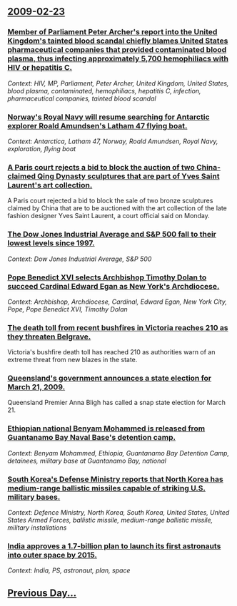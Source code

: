 ## [2009-02-23](/news/2009/02/23/index.md)

### [ Member of Parliament Peter Archer's report into the United Kingdom's tainted blood scandal chiefly blames United States pharmaceutical companies that provided contaminated blood plasma, thus infecting approximately 5,700 hemophiliacs with HIV or hepatitis C. ](/news/2009/02/23/member-of-parliament-peter-archer-s-report-into-the-united-kingdom-s-tainted-blood-scandal-chiefly-blames-united-states-pharmaceutical-comp.md)
_Context: HIV, MP, Parliament, Peter Archer, United Kingdom, United States, blood plasma, contaminated, hemophiliacs, hepatitis C, infection, pharmaceutical companies, tainted blood scandal_

### [ Norway's Royal Navy will resume searching for Antarctic explorer Roald Amundsen's Latham 47 flying boat. ](/news/2009/02/23/norway-s-royal-navy-will-resume-searching-for-antarctic-explorer-roald-amundsen-s-latham-47-flying-boat.md)
_Context: Antarctica, Latham 47, Norway, Roald Amundsen, Royal Navy, exploration, flying boat_

### [ A Paris court rejects a bid to block the auction of two China-claimed Qing Dynasty sculptures that are part of Yves Saint Laurent's art collection.  ](/news/2009/02/23/a-paris-court-rejects-a-bid-to-block-the-auction-of-two-china-claimed-qing-dynasty-sculptures-that-are-part-of-yves-saint-laurent-s-art-col.md)
A Paris court rejected a bid to block the sale of two bronze sculptures claimed by China that are to be auctioned with the art collection of the late fashion designer Yves Saint Laurent, a court official said on Monday.

### [ The Dow Jones Industrial Average and S&P 500 fall to their lowest levels since 1997. ](/news/2009/02/23/the-dow-jones-industrial-average-and-s-p-500-fall-to-their-lowest-levels-since-1997.md)
_Context: Dow Jones Industrial Average, S&P 500_

### [ Pope Benedict XVI selects Archbishop Timothy Dolan to succeed Cardinal Edward Egan as New York's Archdiocese. ](/news/2009/02/23/pope-benedict-xvi-selects-archbishop-timothy-dolan-to-succeed-cardinal-edward-egan-as-new-york-s-archdiocese.md)
_Context: Archbishop, Archdiocese, Cardinal, Edward Egan, New York City, Pope, Pope Benedict XVI, Timothy Dolan_

### [ The death toll from recent bushfires in Victoria reaches 210 as they threaten Belgrave. ](/news/2009/02/23/the-death-toll-from-recent-bushfires-in-victoria-reaches-210-as-they-threaten-belgrave.md)
Victoria&#039;s bushfire death toll has reached 210 as authorities warn of an extreme threat from new blazes in the state.

### [ Queensland's government announces a state election for March 21, 2009. ](/news/2009/02/23/queensland-s-government-announces-a-state-election-for-march-21-2009.md)
Queensland Premier Anna Bligh has called a snap state election for March 21.

### [ Ethiopian national Benyam Mohammed is released from Guantanamo Bay Naval Base's detention camp. ](/news/2009/02/23/ethiopian-national-benyam-mohammed-is-released-from-guantanamo-bay-naval-base-s-detention-camp.md)
_Context: Benyam Mohammed, Ethiopia, Guantanamo Bay Detention Camp, detainees, military base at Guantanamo Bay, national_

### [ South Korea's Defense Ministry reports that North Korea has medium-range ballistic missiles capable of striking U.S. military bases. ](/news/2009/02/23/south-korea-s-defense-ministry-reports-that-north-korea-has-medium-range-ballistic-missiles-capable-of-striking-u-s-military-bases.md)
_Context: Defence Ministry, North Korea, South Korea, United States, United States Armed Forces, ballistic missile, medium-range ballistic missile, military installations_

### [ India approves a 1.7-billion plan to launch its first astronauts into outer space by 2015. ](/news/2009/02/23/india-approves-a-ps1-7-billion-plan-to-launch-its-first-astronauts-into-outer-space-by-2015.md)
_Context: India, PS, astronaut, plan, space_

## [Previous Day...](/news/2009/02/22/index.md)

